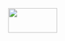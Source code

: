 <img src="http://smallanimalfun.com/menagerie/photos/rats/agility/NinevehBowling.png" height="50" width="100">